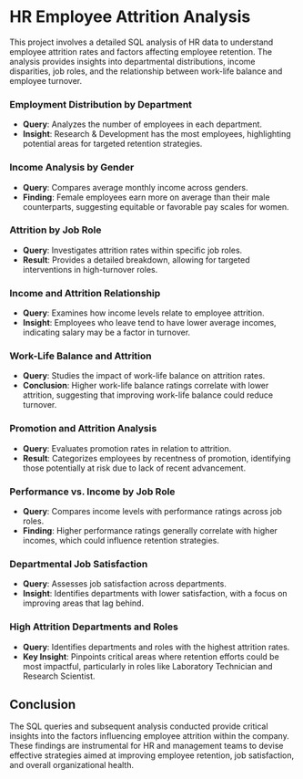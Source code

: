 # HR Employee Attrition Analysis

This project involves a detailed SQL analysis of HR data to understand employee attrition rates and factors affecting employee retention. The analysis provides insights into departmental distributions, income disparities, job roles, and the relationship between work-life balance and employee turnover.

### Employment Distribution by Department
- **Query**: Analyzes the number of employees in each department. 
- **Insight**: Research & Development has the most employees, highlighting potential areas for targeted retention strategies.
 
### Income Analysis by Gender 
- **Query**: Compares average monthly income across genders.
- **Finding**: Female employees earn more on average than their male counterparts, suggesting equitable or favorable pay scales for women.
 
### Attrition by Job Role
- **Query**: Investigates attrition rates within specific job roles.
- **Result**: Provides a detailed breakdown, allowing for targeted interventions in high-turnover roles.

### Income and Attrition Relationship
- **Query**: Examines how income levels relate to employee attrition.
- **Insight**: Employees who leave tend to have lower average incomes, indicating salary may be a factor in turnover.

### Work-Life Balance and Attrition
- **Query**: Studies the impact of work-life balance on attrition rates.
- **Conclusion**: Higher work-life balance ratings correlate with lower attrition, suggesting that improving work-life balance could reduce turnover.

### Promotion and Attrition Analysis
- **Query**: Evaluates promotion rates in relation to attrition.
- **Result**: Categorizes employees by recentness of promotion, identifying those potentially at risk due to lack of recent advancement.

### Performance vs. Income by Job Role
- **Query**: Compares income levels with performance ratings across job roles.
- **Finding**: Higher performance ratings generally correlate with higher incomes, which could influence retention strategies.

### Departmental Job Satisfaction
- **Query**: Assesses job satisfaction across departments.
- **Insight**: Identifies departments with lower satisfaction, with a focus on improving areas that lag behind.

### High Attrition Departments and Roles
- **Query**: Identifies departments and roles with the highest attrition rates.
- **Key Insight**: Pinpoints critical areas where retention efforts could be most impactful, particularly in roles like Laboratory Technician and Research Scientist.

## Conclusion

The SQL queries and subsequent analysis conducted provide critical insights into the factors influencing employee attrition within the company. These findings are instrumental for HR and management teams to devise effective strategies aimed at improving employee retention, job satisfaction, and overall organizational health.
